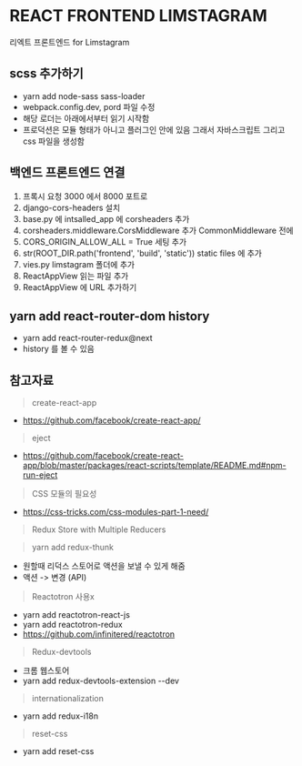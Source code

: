 # REACT FRONTEND LIMSTAGRAM 

리엑트 프론트엔드 for Limstagram

## scss 추가하기

- yarn add node-sass sass-loader
- webpack.config.dev, pord 파일 수정
- 해당 로더는 아래에서부터 읽기 시작함
- 프로덕션은 모듈 형태가 아니고 플러그인 안에 있음 그래서 자바스크립트 그리고 css 파일을 생성함

## 백엔드 프론트엔드 연결
1) 프록시 요청 3000 에서 8000 포트로
2) django-cors-headers 설치
3) base.py 에 intsalled_app 에 corsheaders 추가
4) corsheaders.middleware.CorsMiddleware 추가 CommonMiddleware 전에
5) CORS_ORIGIN_ALLOW_ALL = True 세팅 추가
6) str(ROOT_DIR.path('frontend', 'build', 'static')) static files 에 추가
7) vies.py limstagram 폴더에 추가
8) ReactAppView 읽는 파일 추가
9) ReactAppView 에 URL 추가하기

## yarn add react-router-dom history 
- yarn add react-router-redux@next
- history 를 볼 수 있음

## 참고자료

> create-react-app

- https://github.com/facebook/create-react-app/

> eject

- https://github.com/facebook/create-react-app/blob/master/packages/react-scripts/template/README.md#npm-run-eject

> CSS 모듈의 필요성

- https://css-tricks.com/css-modules-part-1-need/

> Redux Store with Multiple Reducers

> yarn add redux-thunk

- 원할때 리덕스 스토어로 액션을 보낼 수 있게 해줌
- 액션 -> 변경 (API)

> Reactotron 사용x
- yarn add reactotron-react-js
- yarn add reactotron-redux
- https://github.com/infinitered/reactotron

> Redux-devtools
- 크롬 웹스토어
- yarn add redux-devtools-extension --dev

> internationalization
- yarn add redux-i18n

> reset-css
- yarn add reset-css
